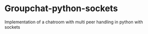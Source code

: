 # Groupchat-python-sockets
Implementation of a chatroom with multi peer handling in python with sockets
